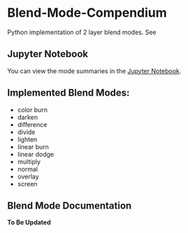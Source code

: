 # Blend-Mode-Compendium
Python implementation of 2 layer blend modes. See 

## Jupyter Notebook

You can view the mode summaries in the [Jupyter Notebook](https://github.com/rgbprocessing/Blend-Mode-Compendium/blob/main/Blend%20Mode%20Compendium.ipynb).

## Implemented Blend Modes:
- color burn
- darken
- difference
- divide
- lighten
- linear burn
- linear dodge
- multiply
- normal
- overlay
- screen

## Blend Mode Documentation
**To Be Updated**
